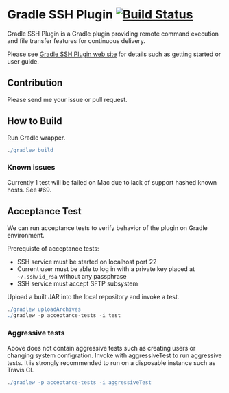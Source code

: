 Gradle SSH Plugin [![Build Status](https://travis-ci.org/int128/gradle-ssh-plugin.svg?branch=master)](https://travis-ci.org/int128/gradle-ssh-plugin)
=================

Gradle SSH Plugin is a Gradle plugin providing remote command execution and file transfer features for continuous delivery.

Please see [Gradle SSH Plugin web site](http://gradle-ssh-plugin.github.io/) for details such as getting started or user guide.


Contribution
------------

Please send me your issue or pull request.


How to Build
------------

Run Gradle wrapper.

```groovy
./gradlew build
```

### Known issues

Currently 1 test will be failed on Mac due to lack of support hashed known hosts. See #69.


Acceptance Test
---------------

We can run acceptance tests to verify behavior of the plugin on Gradle environment.

Prerequiste of acceptance tests:

* SSH service must be started on localhost port 22
* Current user must be able to log in with a private key placed at `~/.ssh/id_rsa` without any passphrase
* SSH service must accept SFTP subsystem

Upload a built JAR into the local repository and invoke a test.

```groovy
./gradlew uploadArchives
./gradlew -p acceptance-tests -i test
```

### Aggressive tests

Above does not contain aggressive tests such as creating users or changing system configration.
Invoke with aggressiveTest to run aggressive tests.
It is strongly recommended to run on a disposable instance such as Travis CI.

```groovy
./gradlew -p acceptance-tests -i aggressiveTest
```


